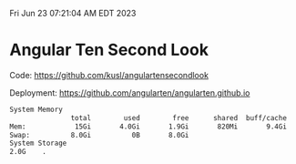 Fri Jun 23 07:21:04 AM EDT 2023

# Angular Ten Second Look

Code: https://github.com/kusl/angulartensecondlook

Deployment: https://github.com/angularten/angularten.github.io

```bash
System Memory
               total        used        free      shared  buff/cache   available
Mem:            15Gi       4.0Gi       1.9Gi       820Mi       9.4Gi        10Gi
Swap:          8.0Gi          0B       8.0Gi
System Storage
2.0G	.
```
```bash

